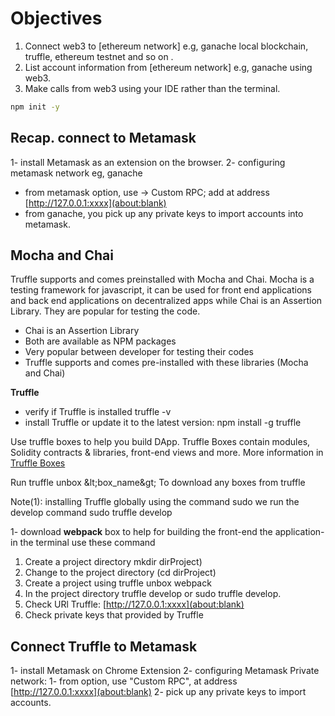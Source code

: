 # Objectives

1. Connect web3 to [ethereum network] e.g, ganache local blockchain, truffle, ethereum testnet and so on .
2. List account information from [ethereum network] e.g, ganache using web3.
3. Make calls from web3 using your IDE rather than the terminal.

```sh
npm init -y
```
## **Recap. connect to Metamask**

1- install Metamask as an extension on the browser.
2- configuring metamask network eg, ganache
 - from metamask option, use -> Custom RPC; add at address [http://127.0.0.1:xxxx](about:blank)
 - from ganache, you pick up any private keys to import accounts into metamask.

## **Mocha and Chai**


Truffle supports and comes preinstalled with Mocha and Chai. Mocha is a testing framework for javascript, it can be used for front end applications and back end applications on decentralized apps while Chai is an Assertion Library. They are popular for testing the code.

- Chai is an Assertion Library
- Both are available as NPM packages
- Very popular between developer for testing their codes
- Truffle supports and comes pre-installed with these libraries (Mocha and Chai)

**Truffle**

- verify if Truffle is installed truffle -v
- install Truffle or update it to the latest version: npm install -g truffle

Use truffle boxes to help you build DApp. Truffle Boxes contain modules, Solidity contracts &amp; libraries, front-end views and more. More information in [Truffle Boxes](https://truffleframework.com/boxes)

Run truffle unbox \&lt;box\_name\&gt; To download any boxes from truffle

Note(1): installing Truffle globally using the command sudo we run the develop command sudo truffle develop

1- download **webpack** box to help for building the front-end the application- in the terminal use these command

1. Create a project directory mkdir dirProject)
2. Change to the project directory (cd dirProject)
3. Create a project using truffle unbox webpack
4. In the project directory truffle develop or sudo truffle develop.
5. Check URl Truffle: [http://127.0.0.1:xxxx](about:blank)
6. Check private keys that provided by Truffle

## **Connect Truffle to Metamask**

1- install Metamask on Chrome Extension
 2- configuring Metamask Private network:
 1- from option, use &quot;Custom RPC&quot;, at address [http://127.0.0.1:xxxx](about:blank)
 2- pick up any private keys to import accounts.
